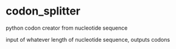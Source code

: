 # codon_splitter
python codon creator from nucleotide sequence

input of whatever length of nucleotide sequence, outputs codons
